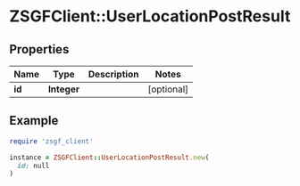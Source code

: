 # ZSGFClient::UserLocationPostResult

## Properties

| Name | Type | Description | Notes |
| ---- | ---- | ----------- | ----- |
| **id** | **Integer** |  | [optional] |

## Example

```ruby
require 'zsgf_client'

instance = ZSGFClient::UserLocationPostResult.new(
  id: null
)
```

